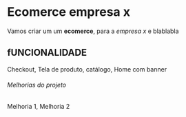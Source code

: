 # Ecomerce empresa x

Vamos criar um um **ecomerce**, para a _empresa x_ e blablabla

## fUNCIONALIDADE

Checkout, Tela de produto, catálogo, Home com banner

###### Melhorias do projeto

Melhoria 1, Melhoria 2
